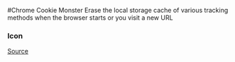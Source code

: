 #Chrome Cookie Monster
Erase the local storage cache of various tracking methods when the browser starts or you visit a new URL

### Icon
[Source](http://neorame.deviantart.com/art/Cookie-Monster-299485265)

